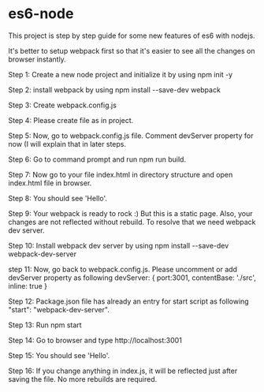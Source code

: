 # es6-node
This project is step by step guide for some new features of es6 with nodejs.

It's better to setup webpack first so that it's easier to see all the changes on browser instantly.

Step 1: Create a new node project and initialize it by using 
npm init -y

Step 2: install webpack by using
npm install --save-dev webpack

Step 3: Create webpack.config.js

Step 4: Please create file as in project.

Step 5: Now, go to webpack.config.js file. Comment devServer property for now (I will explain that in later steps.

Step 6: Go to command prompt and run npm run build.

Step 7: Now go to your file index.html in directory structure and open index.html file in browser.

Step 8: You should see 'Hello'.

Step 9: Your webpack is ready to rock :) But this is a static page. Also, your changes are not reflected without rebuild. 
To resolve that we need webpack dev server.

Step 10: Install webpack dev server by using
npm install --save-dev webpack-dev-server

step 11: Now, go back to webpack.config.js. Please uncomment or add devServer property as following
devServer: {
        port:3001,
        contentBase: './src',
        inline: true
    }
    
Step 12: Package.json file has already an entry for start script as following "start": "webpack-dev-server".

Step 13: Run npm start

Step 14: Go to browser and type http://localhost:3001

Step 15: You should see 'Hello'.

Step 16: If you change anything in index.js, it will be reflected just after saving the file. No more rebuilds are required.

